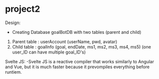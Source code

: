 # project2

Design:
* Creating Database goalBotDB with two tables (parent and child)
1. Parent table : userAccount (userName, pwd, avatar)
2. Child table : goalInfo (goal, endDate, ms1, ms2, ms3, ms4, ms5)
(one user_ID can have multiple goal_ID's)
 
Svelte JS:
-Svelte JS is a reactive compiler that works similarly to Angular and Vue, but it is much faster because it prevompiles everything before runtiem.